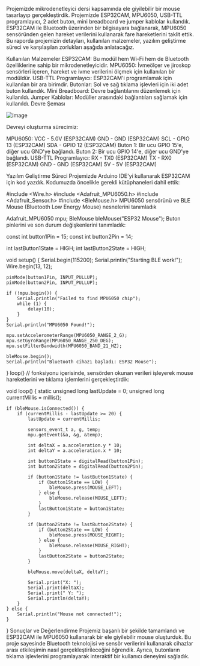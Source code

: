 

Projemizde mikrodenetleyici dersi kapsamında ele giyilebilir bir mouse tasarlayıp gerçekleştirdik. Projemizde ESP32CAM, MPU6050, USB-TTL programlayıcı, 2 adet buton, mini breadboard ve jumper kablolar kullandık. ESP32CAM ile Bluetooth üzerinden bir bilgisayara bağlanarak, MPU6050 sensöründen gelen hareket verilerini kullanarak fare hareketlerini taklit ettik. Bu raporda projemizin detayları, kullanılan malzemeler, yazılım geliştirme süreci ve karşılaşılan zorlukları aşağıda anlatacağız.

Kullanılan Malzemeler
ESP32CAM: Bu modül hem Wi-Fi hem de Bluetooth özelliklerine sahip bir mikrodenetleyicidir.
MPU6050: İvmeölçer ve jiroskop sensörleri içeren, hareket ve ivme verilerini ölçmek için kullanılan bir modüldür.
USB-TTL Programlayıcı: ESP32CAM'i programlamak için kullanılan bir ara birimdir.
Butonlar: Sol ve sağ tıklama işlevleri için iki adet buton kullandık.
Mini Breadboard: Devre bağlantılarını düzenlemek için kullanıldı.
Jumper Kablolar: Modüller arasındaki bağlantıları sağlamak için kullanıldı.
Devre Şeması

![image](https://github.com/user-attachments/assets/7e56f8f5-3690-4c95-86fe-1b2481db654e)

Devreyi oluşturma sürecimiz:

MPU6050:
VCC - 5.0V (ESP32CAM)
GND - GND (ESP32CAM)
SCL - GPIO 13 (ESP32CAM)
SDA - GPIO 12 (ESP32CAM)
Buton 1:
Bir ucu GPIO 15'e, diğer ucu GND'ye bağlandı.
Buton 2:
Bir ucu GPIO 14'e, diğer ucu GND'ye bağlandı.
USB-TTL Programlayıcı:
RX - TX0 (ESP32CAM)
TX - RX0 (ESP32CAM)
GND - GND (ESP32CAM)
5V - 5V (ESP32CAM)

Yazılım Geliştirme Süreci
Projemizde Arduino IDE'yi kullanarak ESP32CAM için kod yazdık. Kodumuzda öncelikle gerekli kütüphaneleri dahil ettik:

#include <Wire.h>
#include <Adafruit_MPU6050.h>
#include <Adafruit_Sensor.h>
#include <BleMouse.h>
MPU6050 sensörünü ve BLE Mouse (Bluetooth Low Energy Mouse) nesnelerini tanımladık

Adafruit_MPU6050 mpu;
BleMouse bleMouse("ESP32 Mouse");
Buton pinlerini ve son durum değişkenlerini tanımladık:

const int button1Pin = 15;
const int button2Pin = 14;

int lastButton1State = HIGH;
int lastButton2State = HIGH;


void setup() {
    Serial.begin(115200);
    Serial.println("Starting BLE work!");
    Wire.begin(13, 12);
    
    pinMode(button1Pin, INPUT_PULLUP);
    pinMode(button2Pin, INPUT_PULLUP);
    
    if (!mpu.begin()) {
        Serial.println("Failed to find MPU6050 chip");
        while (1) {
            delay(10);
        }
    }
    Serial.println("MPU6050 Found!");
    
    mpu.setAccelerometerRange(MPU6050_RANGE_2_G);
    mpu.setGyroRange(MPU6050_RANGE_250_DEG);
    mpu.setFilterBandwidth(MPU6050_BAND_21_HZ);
    
    bleMouse.begin();
    Serial.println("Bluetooth cihazı başladı: ESP32 Mouse");
}
loop() // fonksiyonu içerisinde, sensörden okunan verileri işleyerek mouse hareketlerini ve tıklama işlemlerini gerçekleştirdik:

void loop() {
    static unsigned long lastUpdate = 0;
    unsigned long currentMillis = millis();
    
    if (bleMouse.isConnected()) {
        if (currentMillis - lastUpdate >= 20) { 
            lastUpdate = currentMillis;
            
            sensors_event_t a, g, temp;
            mpu.getEvent(&a, &g, &temp);
            
            int deltaX = a.acceleration.y * 10;
            int deltaY = a.acceleration.x * 10;
            
            int button1State = digitalRead(button1Pin);
            int button2State = digitalRead(button2Pin);
            
            if (button1State != lastButton1State) {
                if (button1State == LOW) {
                    bleMouse.press(MOUSE_LEFT);
                } else {
                    bleMouse.release(MOUSE_LEFT);
                }
                lastButton1State = button1State;
            }
            
            if (button2State != lastButton2State) {
                if (button2State == LOW) {
                    bleMouse.press(MOUSE_RIGHT);
                } else {
                    bleMouse.release(MOUSE_RIGHT);
                }
                lastButton2State = button2State;
            }
            
            bleMouse.move(deltaX, deltaY);
            
            Serial.print("X: ");
            Serial.print(deltaX);
            Serial.print(" Y: ");
            Serial.println(deltaY);
        }
    } else {
        Serial.println("Mouse not connected!");
    }
}
Sonuçlar ve Değerlendirme
Projemiz başarılı bir şekilde tamamlandı ve ESP32CAM ile MPU6050 kullanarak bir ele giyilebilir mouse oluşturduk. Bu proje sayesinde Bluetooth teknolojisi ve sensör verilerini kullanarak cihazlar arası etkileşimin nasıl gerçekleştirileceğini öğrendik. Ayrıca, butonların tıklama işlevlerini programlayarak interaktif bir kullanıcı deneyimi sağladık.
